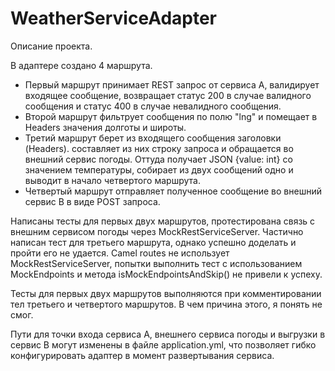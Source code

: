 # WeatherServiceAdapter
Описание проекта.

В адаптере создано 4 маршрута. 
- Первый маршрут принимает REST запрос от сервиса А, валидирует входящее сообщение, возвращает статус 200 в случае валидного сообщения и статус 400 в случае невалидного сообщения.
- Второй маршрут фильтрует сообщения по полю "lng" и помещает в Headers значения долготы и широты.
- Третий маршрут берет из входящего сообщения заголовки (Headers). составляет из них строку запроса и обращается во внешний сервис погоды. Оттуда получает JSON {value: int} со значением температуры, собирает из двух сообщений одно и выводит в начало четвертого маршрута.
- Четвертый маршрут отправляет полученное сообщение во внешний сервис В в виде POST запроса.

Написаны тесты для первых двух маршрутов, протестирована связь с внешним сервисом погоды через MockRestServiceServer. Частично написан тест для третьего маршрута, однако успешно доделать и пройти его не удается. Camel routes не использует MockRestServiceServer, попытки выполнить тест с использованием MockEndpoints и метода isMockEndpointsAndSkip() не привели к успеху.

Тесты для первых двух маршрутов выполняются при комментировании тел третьего и четвертого маршрутов. В чем причина этого, я понять не смог. 

Пути для точки входа сервиса А, внешнего сервиса погоды и выгрузки в сервис В могут изменены в файле application.yml, что позволяет гибко конфигурировать адаптер в момент развертывания сервиса.


